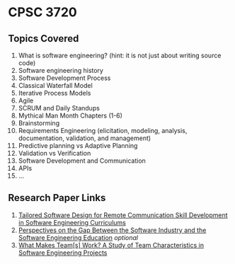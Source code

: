 # CPSC 3720

## Topics Covered
1. What is software engineering? (hint: it is not just about writing source code)
2. Software engineering history
3. Software Development Process 
4. Classical Waterfall Model
5. Iterative Process Models 
6. Agile
7. SCRUM and Daily Standups 
8. Mythical Man Month Chapters (1-6)
9. Brainstorming
10. Requirements Engineering (elicitation, modeling, analysis, documentation, validation, and management) 
11. Predictive planning vs Adaptive Planning
12. Validation vs Verification
13. Software Development and Communication
14. APIs
15. ...


## Research Paper Links
1. [Tailored Software Design for Remote Communication Skill Development in Software Engineering Curriculums](https://ieeexplore.ieee.org/document/9659667)
2. [Perspectives on the Gap Between the Software Industry and the Software Engineering Education](https://ieeexplore.ieee.org/document/8808915) *optional*
3. [What Makes Team[s] Work? A Study of Team Characteristics in Software Engineering Projects](https://dl.acm.org/doi/fullHtml/10.1145/3501385.3543980)
